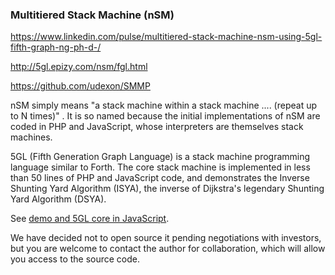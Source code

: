 ### Multitiered Stack Machine (nSM)

https://www.linkedin.com/pulse/multitiered-stack-machine-nsm-using-5gl-fifth-graph-ng-ph-d-/

http://5gl.epizy.com/nsm/fgl.html

https://github.com/udexon/SMMP

nSM simply means "a stack machine within a stack machine .... (repeat up to N times)" . It is so named because the initial implementations of nSM are coded in PHP and JavaScript, whose interpreters are themselves stack machines.

5GL (Fifth Generation Graph Language) is a stack machine programming language similar to Forth. The core stack machine is implemented in less than 50 lines of PHP and JavaScript code, and demonstrates the Inverse Shunting Yard Algorithm (ISYA), the inverse of Dijkstra's legendary Shunting Yard Algorithm (DSYA).

See [demo and 5GL core in JavaScript](http://5gl.epizy.com/nsm/fgl.html).

We have decided not to open source it pending negotiations with investors, but you are welcome to contact the author for collaboration, which will allow you access to the source code.
